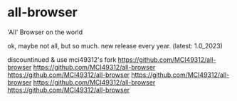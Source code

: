 # all-browser
'All' Browser on the world

ok, maybe not all, but so much.
new release every year. (latest: 1.0_2023)

discountinued & use mci49312's fork
https://github.com/MCI49312/all-browser
https://github.com/MCI49312/all-browser
https://github.com/MCI49312/all-browser
https://github.com/MCI49312/all-browser
https://github.com/MCI49312/all-browser
https://github.com/MCI49312/all-browser
